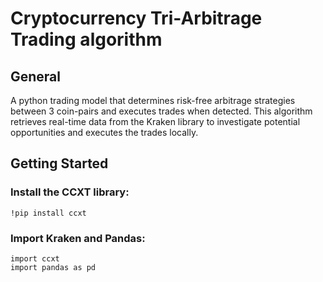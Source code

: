 # Cryptocurrency Tri-Arbitrage Trading algorithm
## General
A python trading model that determines risk-free arbitrage strategies between 3 coin-pairs and executes trades when detected.
This algorithm retrieves real-time data from the Kraken library to investigate potential opportunities and executes the trades locally.

## Getting Started
### Install the CCXT library:
```
!pip install ccxt
```
### Import Kraken and Pandas:
```
import ccxt
import pandas as pd
```

